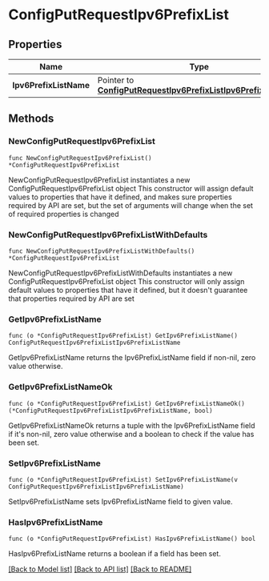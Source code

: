 # ConfigPutRequestIpv6PrefixList

## Properties

Name | Type | Description | Notes
------------ | ------------- | ------------- | -------------
**Ipv6PrefixListName** | Pointer to [**ConfigPutRequestIpv6PrefixListIpv6PrefixListName**](ConfigPutRequestIpv6PrefixListIpv6PrefixListName.md) |  | [optional] 

## Methods

### NewConfigPutRequestIpv6PrefixList

`func NewConfigPutRequestIpv6PrefixList() *ConfigPutRequestIpv6PrefixList`

NewConfigPutRequestIpv6PrefixList instantiates a new ConfigPutRequestIpv6PrefixList object
This constructor will assign default values to properties that have it defined,
and makes sure properties required by API are set, but the set of arguments
will change when the set of required properties is changed

### NewConfigPutRequestIpv6PrefixListWithDefaults

`func NewConfigPutRequestIpv6PrefixListWithDefaults() *ConfigPutRequestIpv6PrefixList`

NewConfigPutRequestIpv6PrefixListWithDefaults instantiates a new ConfigPutRequestIpv6PrefixList object
This constructor will only assign default values to properties that have it defined,
but it doesn't guarantee that properties required by API are set

### GetIpv6PrefixListName

`func (o *ConfigPutRequestIpv6PrefixList) GetIpv6PrefixListName() ConfigPutRequestIpv6PrefixListIpv6PrefixListName`

GetIpv6PrefixListName returns the Ipv6PrefixListName field if non-nil, zero value otherwise.

### GetIpv6PrefixListNameOk

`func (o *ConfigPutRequestIpv6PrefixList) GetIpv6PrefixListNameOk() (*ConfigPutRequestIpv6PrefixListIpv6PrefixListName, bool)`

GetIpv6PrefixListNameOk returns a tuple with the Ipv6PrefixListName field if it's non-nil, zero value otherwise
and a boolean to check if the value has been set.

### SetIpv6PrefixListName

`func (o *ConfigPutRequestIpv6PrefixList) SetIpv6PrefixListName(v ConfigPutRequestIpv6PrefixListIpv6PrefixListName)`

SetIpv6PrefixListName sets Ipv6PrefixListName field to given value.

### HasIpv6PrefixListName

`func (o *ConfigPutRequestIpv6PrefixList) HasIpv6PrefixListName() bool`

HasIpv6PrefixListName returns a boolean if a field has been set.


[[Back to Model list]](../README.md#documentation-for-models) [[Back to API list]](../README.md#documentation-for-api-endpoints) [[Back to README]](../README.md)


